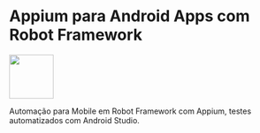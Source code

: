 # Appium para Android Apps com Robot Framework

<img src="https://user-images.githubusercontent.com/104467309/180241511-eb972301-9e1e-4150-8e5d-8677aab1f622.png" width="80"> 

Automação para Mobile em Robot Framework com Appium, testes automatizados com Android Studio.
